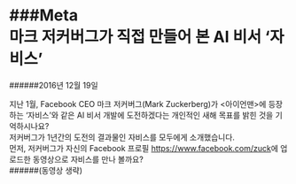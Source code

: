 ###Meta   
마크 저커버그가 직접 만들어 본 AI 비서 ‘자비스’   
======   
######2016년 12월 19일   
   
지난 1월, Facebook CEO 마크 저커버그(Mark Zuckerberg)가 <아이언맨>에 등장하는 ‘자비스’와 같은 AI 비서 개발에 도전하겠다는 개인적인 새해 목표를 밝힌 것을 기억하시나요?   
저커버그가 1년간의 도전의 결과물인 자비스를 모두에게 소개했습니다.   
먼저, 저커버그가 자신의 Facebook 프로필 <https://www.facebook.com/zuck>에 업로드한 동영상으로 자비스를 만나 볼까요?   
######(동영상 생략)

